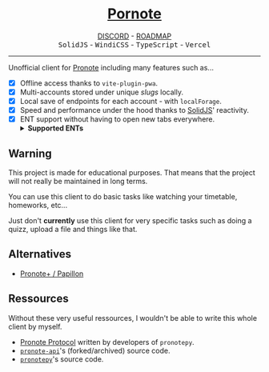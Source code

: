 <h1 align="center"><a href="https://www.pornote.ml">Pornote</a></h1>

<p align="center">
  <a href="https://discord.gg/qwJu57chBE">DISCORD</a> - <a href="https://github.com/users/Vexcited/projects/5">ROADMAP</a> <br />
  <kbd>SolidJS</kbd> - <kbd>WindiCSS</kbd> - <kbd>TypeScript</kbd> - <kbd>Vercel</kbd> <br />
</p>

<hr />

Unofficial client for [Pronote](https://www.index-education.com/fr/logiciel-gestion-vie-scolaire.php)
including many features such as...

- [x] Offline access thanks to `vite-plugin-pwa`.
- [x] Multi-accounts stored under unique *slugs* locally.
- [x] Local save of endpoints for each account - with `localForage`.
- [x] Speed and performance under the hood thanks to [SolidJS](https://solidjs.com)' reactivity.
- [x] ENT support without having to open new tabs everywhere.
  <details>
   <summary><b>Supported ENTs</b></summary>
   <details>
     <summary><b>OpenENT</b></summary>
     <ul>
      <li><a href="https://mon.lyceeconnecte.fr/auth/login">mon.lyceeconnecte.fr</a></li>
      <li><a href="https://ent.l-educdenormandie.fr/auth/login">ent.l-educdenormandie.fr</a></li>
     </ul>
    </details>
  </details>

## Warning

This project is made for educational purposes.
That means that the project will not really be maintained in long terms.

You can use this client to do basic tasks
like watching your timetable, homeworks, etc...

Just don't **currently** use this client for very specific
tasks such as doing a quizz, upload a file and things like that.

## Alternatives

- [Pronote+ / Papillon](https://github.com/PapillonApp/Papillon)

## Ressources

Without these very useful ressources, I wouldn't be able to write this whole client by myself.

- [Pronote Protocol](https://github.com/bain3/pronotepy/blob/master/PRONOTE%20protocol.md) written by developers of `pronotepy`.
- [`pronote-api`](https://github.com/dorian-eydoux/pronote-api/tree/master/src)'s (forked/archived) source code.
- [`pronotepy`](https://github.com/bain3/pronotepy)'s source code.

